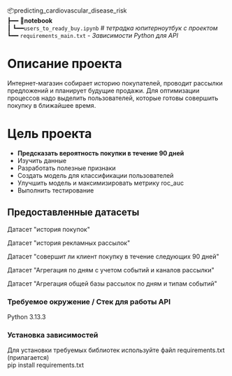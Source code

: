 📦predicting_cardiovascular_disease_risk<br>
┣━━ 📂**notebook** <br> 
┃     ┗━━`users_to_ready_buy.ipynb`   # *тетрадка юпитерноутбук с проектом*<br> 
┗━━ `requirements_main.txt`    - *Зависимости Python для API*<br>

# Описание проекта

Интернет-магазин собирает историю покупателей, проводит рассылки предложений и
планирует будущие продажи. Для оптимизации процессов надо выделить пользователей,
которые готовы совершить покупку в ближайшее время.  <br> 

# Цель проекта
- **Предсказать вероятность покупки в течение 90 дней**
- Изучить данные </b>
- Разработать полезные признаки </b>
- Создать модель для классификации пользователей </b>
- Улучшить модель и максимизировать метрику roc_auc </b>
- Выполнить тестирование </b>

## Предоставленные датасеты

Датасет "история покупок" </b>

Датасет "история рекламных рассылок" </b>

Датасет "совершит ли клиент покупку в течение следующих 90 дней" </b>

Датасет "Агрегация по дням с учетом событий и каналов рассылки" </b>

Датасет "Агрегация общей базы рассылок по дням и типам событий" </b>

### Требуемое окружение / Стек для работы API
Python 3.13.3
### Установка зависимостей
Для установки требуемых библиотек используйте файл requirements.txt (прилагается)<br>
pip install requirements.txt